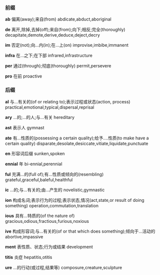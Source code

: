 ### 前缀 ###

**ab** 偏离(away);来自(from) abdicate,abduct,aboriginal

**de** 离开,除掉,去掉(off);来自(from);向下;相反;完全(thoroughly) decapitate,demote,derive,deduce,deject,decry

**im** 否定(not);向...内(in);在...上(on) improvise,imbibe,immanent

**infra** 在...之下;在下部 infrared,infrastructure

**per** 通过(through);彻底(thoroughly) permit,persevere

**pro** 在前 proactive

### 后缀 ###

**al** 与...有关的(of or relating to);表示过程或状态(action, process) practical,emotional,typical,dispersal,reprisal

**ary** ...的;...的人;与...有关 hereditary

**ast** 表示人 gymnast

**ate** 有...性质的(possessing a certain quality);给予....性质(to make have a certain quality) disparate,desolate,desiccate,vitiate,liquidate,punctuate

**en** 形容词后缀 sunken,spoken

**ennial** 年 bi-ennial,perennial

**ful** 充满...的(full of);有...性质或倾向的(resembling) grateful,graceful,baleful,healthful

**ic** ...的;与...有关的;由...产生的 novelistic,gymnastic

**ion** 构成名词;表示行为的过程;表示状态,情况(act,state,or result of doing something) operation,commutation,translation

**ious** 具有...特质的(of the nature of) gracious,odious,fractious,furious,noxious

**ive** 构成形容词;与...有关的(of or that which does something);倾向于...活动的 abortive,impassive

**ment** 表性质、状态;行为或结果 development

**titis** 炎症 hepatitis,otitis

**ure** ...的行动(或过程,结果等) composure,creature,sculpture
